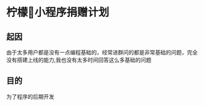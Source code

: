 # 柠檬🚗小程序捐赠计划

## 起因
由于太多用户都是没有一点编程基础的，经常进群问的都是非常基础的问题，完全没有搭建上线的能力,我也没有太多时间回答这么多基础的问题

## 目的
为了程序的后期开发
